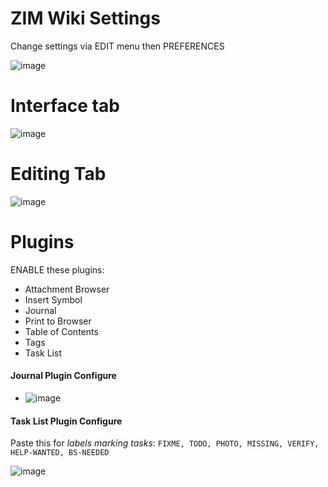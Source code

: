 # ZIM Wiki Settings

Change settings via EDIT menu then PREFERENCES

![image](https://user-images.githubusercontent.com/10427974/31207500-8f7d2f12-a94c-11e7-8d15-6be11ce7085b.png)


# Interface tab

![image](https://user-images.githubusercontent.com/10427974/31206824-4de30346-a948-11e7-9655-92180989630d.png)


# Editing Tab

![image](https://user-images.githubusercontent.com/10427974/31206858-7f533efa-a948-11e7-8dec-6a1330fd53b0.png)


# Plugins
ENABLE these plugins:
* Attachment Browser 
* Insert Symbol
* Journal 
* Print to Browser
* Table of Contents
* Tags
* Task List

#### Journal Plugin Configure

  * ![image](https://user-images.githubusercontent.com/10427974/31207110-3363cc7e-a94a-11e7-8a4c-48ac0ea4ffe0.png)

#### Task List Plugin Configure

Paste this for _labels marking tasks_: `FIXME, TODO, PHOTO, MISSING, VERIFY, HELP-WANTED, BS-NEEDED`

![image](https://user-images.githubusercontent.com/10427974/31207418-22360de8-a94c-11e7-97d6-41ce35b6c01e.png)



